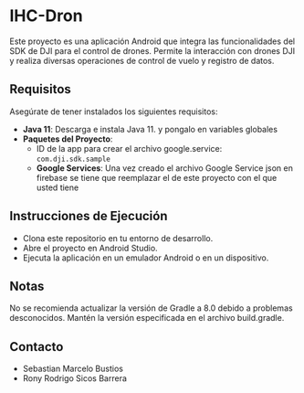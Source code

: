 # IHC-Dron
Este proyecto es una aplicación Android que integra las funcionalidades del SDK de DJI para el control de drones. Permite la interacción con drones DJI y realiza diversas operaciones de control de vuelo y registro de datos.

## Requisitos
Asegúrate de tener instalados los siguientes requisitos:

- **Java 11**: Descarga e instala Java 11. y pongalo en variables globales
- **Paquetes del Proyecto**:
  - ID de la app para crear el archivo google.service: `com.dji.sdk.sample`
  - **Google Services**: Una vez creado el archivo Google Service json en firebase se tiene que reemplazar el de este proyecto con el que usted tiene

## Instrucciones de Ejecución
- Clona este repositorio en tu entorno de desarrollo.
- Abre el proyecto en Android Studio.
- Ejecuta la aplicación en un emulador Android o en un dispositivo.
## Notas
No se recomienda actualizar la versión de Gradle a 8.0 debido a problemas desconocidos. Mantén la versión especificada en el archivo build.gradle.

## **Contacto**
- Sebastian Marcelo Bustios
- Rony Rodrigo Sicos Barrera
